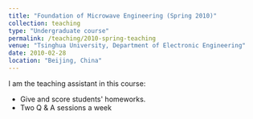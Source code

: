```yaml
---
title: "Foundation of Microwave	Engineering (Spring 2010)"
collection: teaching
type: "Undergraduate course"
permalink: /teaching/2010-spring-teaching
venue: "Tsinghua University, Department of Electronic Engineering"
date: 2010-02-28
location: "Beijing, China"
---
```


I am the teaching assistant in this course:
* Give and score students' homeworks. 
* Two Q & A sessions a week


